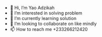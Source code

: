 - 👋 Hi, I’m Yao Adzikah
- 👀 I’m interested in solving problem 
- 🌱 I’m currently learning solution
- 💞️ I’m looking to collaborate on like mindly 
- 📫 How to reach me +233266212420


<!---
bharaniyhao/bharaniyhao is a ✨ special ✨ repository because its `README.md` (this file) appears on your GitHub profile.
You can click the Preview link to take a look at your changes.
--->
